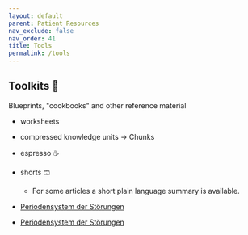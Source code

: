 ```yaml
---
layout: default
parent: Patient Resources
nav_exclude: false
nav_order: 41
title: Tools
permalink: /tools
---
```


## Toolkits 🔖 
Blueprints, "cookbooks" and other reference material
- worksheets

- compressed knowledge units → Chunks
- espresso ☕️
- shorts 🩳
	- For some articles a short plain language summary is available.
- [Periodensystem der Störungen](pds.md)
- [Periodensystem der Störungen](/tools/who-is-who)